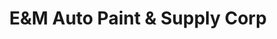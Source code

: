 ---
title: "E&M Auto Paint & Supply Corp"
url: /charlottesville/eandm-auto-paint-and-supply-corp/
shop: interior decoration
---